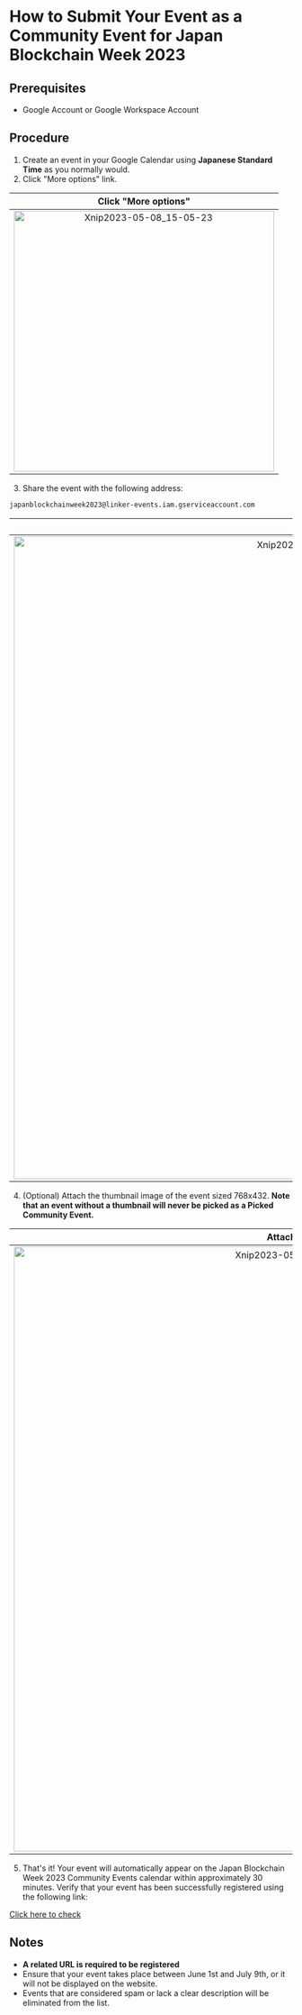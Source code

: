 # How to Submit Your Event as a Community Event for Japan Blockchain Week 2023

## Prerequisites

- Google Account or Google Workspace Account

## Procedure

1. Create an event in your Google Calendar using **Japanese Standard Time** as you normally would.
2. Click "More options" link.

|Click "More options"|
|:-:|
|<img width="463" alt="Xnip2023-05-08_15-05-23" src="https://user-images.githubusercontent.com/17715848/236748355-57ceea26-41e1-4ec7-8df5-1f16382ffd34.png">|

3. Share the event with the following address:

```email
japanblockchainweek2023@linker-events.iam.gserviceaccount.com
```
|Share The Event|
|:-:|
|<img width="1141" alt="Xnip2023-05-08_15-45-05のコピー" src="https://user-images.githubusercontent.com/17715848/236754459-a9631977-1e30-4f34-a4d3-0b3a907783a7.png">|

4. (Optional) Attach the thumbnail image of the event sized 768x432. **Note that an event without a thumbnail will never be picked as a Picked Community Event.**

|Attach The Thumbnail|
|:-:|
|<img width="1074" alt="Xnip2023-05-08_15-26-35のコピー2" src="https://user-images.githubusercontent.com/17715848/236751777-a5762781-681c-44ec-9259-7c2f909dd84a.png">|

5. That's it! Your event will automatically appear on the Japan Blockchain Week 2023 Community Events calendar within approximately 30 minutes. Verify that your event has been successfully registered using the following link:

[Click here to check](https://calendar.google.com/calendar/embed?src=k51ehg5t1irmrjeh27pmbg9m8s%40group.calendar.google.com&showDate=0&dates=20230601/20230709&wkst=1&bgcolor=%23ffffff&ctz=Asia/Tokyo&showTitle=0&showNav=0&showTabs=0&mode=AGENDA&showPrint=0&showCalendars=0)

## Notes

- **A related URL is required to be registered**
- Ensure that your event takes place between June 1st and July 9th, or it will not be displayed on the website.
- Events that are considered spam or lack a clear description will be eliminated from the list.

